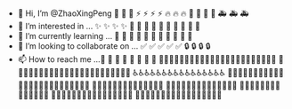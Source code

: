 - 👋 Hi, I’m @ZhaoXingPeng :art: :art: :art: :zap: :zap: :zap: :zap: :fire: :fire: :fire: :bug: :bug: :bug: :bug: :ambulance: :ambulance: :ambulance:
- 👀 I’m interested in ... :sparkles: :sparkles: :sparkles: :sparkles: :memo: :memo: :memo: :memo: :memo: :rocket: :rocket: :rocket: :rocket: :rocket:
- 🌱 I’m currently learning ... :lipstick: :lipstick: :lipstick: :lipstick: :lipstick: :lipstick: :lipstick: :lipstick: :lipstick: :lipstick: :lipstick:
- 💞️ I’m looking to collaborate on ... :white_check_mark: :white_check_mark: :white_check_mark: :white_check_mark: :white_check_mark: :lock: :lock: :lock: :lock:
- 📫 How to reach me ...:closed_lock_with_key: :closed_lock_with_key: :closed_lock_with_key: :closed_lock_with_key: :construction_worker: :construction_worker: :construction_worker: :construction_worker:
 :poop::poop::poop::poop::poop::poop::poop::poop::poop::poop::poop::poop::poop::poop::poop::poop::poop::poop::poop::poop::poop::poop::poop:
:bento::bento::bento::bento::bento::bento::bento::bento::bento::bento::bento::bento::bento::bento::bento::bento::bento::bento::bento::bento::bento::bento::bento:
:wheelchair::wheelchair::wheelchair::wheelchair::wheelchair::wheelchair::wheelchair::wheelchair::wheelchair::wheelchair::wheelchair::wheelchair::wheelchair::wheelchair::wheelchair::wheelchair:
:busts_in_silhouette::busts_in_silhouette::busts_in_silhouette::busts_in_silhouette::busts_in_silhouette::busts_in_silhouette::busts_in_silhouette::busts_in_silhouette::busts_in_silhouette::busts_in_silhouette::busts_in_silhouette:
:clown_face::clown_face::clown_face::clown_face::clown_face::clown_face::clown_face::clown_face::clown_face::clown_face::clown_face::clown_face::clown_face::clown_face:
:clown_face::clown_face::clown_face::clown_face::clown_face::clown_face::clown_face::clown_face::clown_face::clown_face::clown_face::clown_face::clown_face::clown_face:
:clown_face::clown_face::clown_face::clown_face::clown_face::clown_face::clown_face::clown_face::clown_face::clown_face::clown_face::clown_face::clown_face::clown_face:
:monocle_face::monocle_face::monocle_face::monocle_face::monocle_face::monocle_face::monocle_face::monocle_face::monocle_face::monocle_face::monocle_face::monocle_face::monocle_face::monocle_face:
:monocle_face::monocle_face::monocle_face::monocle_face::monocle_face::monocle_face::monocle_face::monocle_face::monocle_face::monocle_face::monocle_face::monocle_face::monocle_face::monocle_face::monocle_face::monocle_face:
:monocle_face::monocle_face::monocle_face::monocle_face::monocle_face::monocle_face::monocle_face::monocle_face::monocle_face::monocle_face::monocle_face::monocle_face::monocle_face::monocle_face::monocle_face::monocle_face::monocle_face:
<!---
ZhaoXingPeng/ZhaoXingPeng is a ✨ special ✨ repository because its `README.md` (this file) appears on your GitHub profile.
You can click the Preview link to take a look at your changes.
--->
